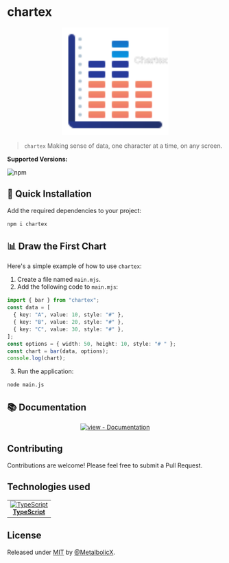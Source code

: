 # chartex

<div align="center">
  <img src="./docs/_media/chartex-logo.svg" alt="chartex Logo" width="250" height="250" />
</div>

> `chartex` Making sense of data, one character at a time, on any screen.

**Supported Versions:**

![npm](https://img.shields.io/badge/npm->=22.x.x-blue)

## 🚀 Quick Installation

Add the required dependencies to your project:

```sh
npm i chartex
```

## 📊 Draw the First Chart

Here's a simple example of how to use `chartex`:

1. Create a file named `main.mjs`.
2. Add the following code to `main.mjs`:

```ts
import { bar } from "chartex";
const data = [
  { key: "A", value: 10, style: "#" },
  { key: "B", value: 20, style: "#" },
  { key: "C", value: 30, style: "#" },
];
const options = { width: 50, height: 10, style: "# " };
const chart = bar(data, options);
console.log(chart);
```

3. Run the application:

```sh
node main.js
```

## 📚 Documentation

<div align="center">

  [![view - Documentation](https://img.shields.io/badge/view-Documentation-blue?style=for-the-badge)](https://metalbolicx.github.io/chartex)

</div>

## Contributing

Contributions are welcome! Please feel free to submit a Pull Request.

## Technologies used

<table>
  <tr>
    <td align="center">
      <a href="https://www.typescriptlang.org/" target="_blank">
        <img src="https://upload.wikimedia.org/wikipedia/commons/4/4c/Typescript_logo_2020.svg" alt="TypeScript" width="42" height="42" /><br/>
        <b>TypeScript</b><br/>
      </a>
    </td>
  </tr>
</table>

## License

Released under [MIT](/LICENSE) by [@MetalbolicX](https://github.com/MetalbolicX).
